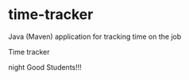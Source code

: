 # time-tracker
Java (Maven) application for tracking time on the job

Time tracker

night Good Students!!!
